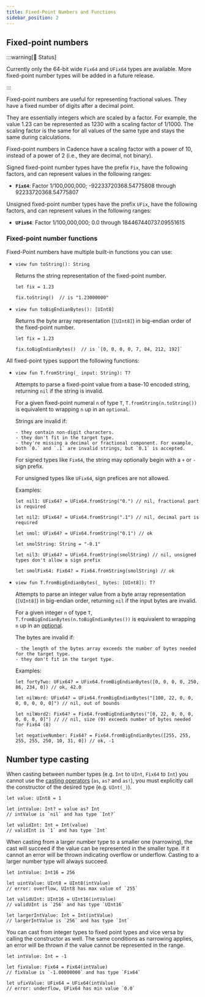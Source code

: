 ```yaml
---
title: Fixed-Point Numbers and Functions
sidebar_position: 2
---
```


## Fixed-point numbers

:::warning[🚧 Status]

Currently only the 64-bit wide `Fix64` and `UFix64` types are available. More fixed-point number types will be added in a future release.

:::

Fixed-point numbers are useful for representing fractional values. They have a fixed number of digits after a decimal point.

They are essentially integers which are scaled by a factor. For example, the value 1.23 can be represented as 1230 with a scaling factor of 1/1000. The scaling factor is the same for all values of the same type and stays the same during calculations.

Fixed-point numbers in Cadence have a scaling factor with a power of 10, instead of a power of 2 (i.e., they are decimal, not binary).

Signed fixed-point number types have the prefix `Fix`, have the following factors, and can represent values in the following ranges:

- **`Fix64`**: Factor 1/100,000,000; -92233720368.54775808 through 92233720368.54775807

Unsigned fixed-point number types have the prefix `UFix`, have the following factors, and can represent values in the following ranges:

- **`UFix64`**: Factor 1/100,000,000; 0.0 through 184467440737.09551615

### Fixed-point number functions

Fixed-Point numbers have multiple built-in functions you can use:

-
    ```cadence
    view fun toString(): String
    ```

    Returns the string representation of the fixed-point number.

    ```cadence
    let fix = 1.23

    fix.toString()  // is "1.23000000"
    ```
-
    ```cadence
    view fun toBigEndianBytes(): [UInt8]
    ```

    Returns the byte array representation (`[UInt8]`) in big-endian order of the fixed-point number.

    ```cadence
    let fix = 1.23

    fix.toBigEndianBytes()  // is `[0, 0, 0, 0, 7, 84, 212, 192]`
    ```

All fixed-point types support the following functions:

-
    ```cadence
    view fun T.fromString(_ input: String): T?
    ```

    Attempts to parse a fixed-point value from a base-10 encoded string, returning `nil` if the string is invalid.

    For a given fixed-point numeral `n` of type `T`, `T.fromString(n.toString())` is equivalent to wrapping `n` up in an `optional`.

    Strings are invalid if:

      - they contain non-digit characters.
      - they don't fit in the target type.
      - they're missing a decimal or fractional component. For example, both `0.` and `.1` are invalid strings, but `0.1` is accepted.

    For signed types like `Fix64`, the string may optionally begin with a `+` or `-` sign prefix.

    For unsigned types like `UFix64`, sign prefices are not allowed.

    Examples:

    ```cadence
    let nil1: UFix64? = UFix64.fromString("0.") // nil, fractional part is required

    let nil2: UFix64? = UFix64.fromString(".1") // nil, decimal part is required

    let smol: UFix64? = UFix64.fromString("0.1") // ok

    let smolString: String = "-0.1"

    let nil3: UFix64? = UFix64.fromString(smolString) // nil, unsigned types don't allow a sign prefix

    let smolFix64: Fix64? = Fix64.fromString(smolString) // ok
    ```

-
    ```cadence
    view fun T.fromBigEndianBytes(_ bytes: [UInt8]): T?
    ```
    Attempts to parse an integer value from a byte array representation (`[UInt8]`) in big-endian order, returning `nil` if the input bytes are invalid.

    For a given integer `n` of type `T`, `T.fromBigEndianBytes(n.toBigEndianBytes())` is equivalent to wrapping `n` up in an [optional].

    The bytes are invalid if:

      - the length of the bytes array exceeds the number of bytes needed for the target type.
      - they don't fit in the target type.

    Examples:

    ```cadence
    let fortyTwo: UFix64? = UFix64.fromBigEndianBytes([0, 0, 0, 0, 250, 86, 234, 0]) // ok, 42.0

    let nilWord: UFix64? = UFix64.fromBigEndianBytes("[100, 22, 0, 0, 0, 0, 0, 0, 0]") // nil, out of bounds

    let nilWord2: Fix64? = Fix64.fromBigEndianBytes("[0, 22, 0, 0, 0, 0, 0, 0, 0]") // // nil, size (9) exceeds number of bytes needed for Fix64 (8)

    let negativeNumber: Fix64? = Fix64.fromBigEndianBytes([255, 255, 255, 255, 250, 10, 31, 0]) // ok, -1
    ```

## Number type casting

When casting between number types (e.g. `Int` to `UInt`, `Fix64` to `Int`) you cannot use the [casting operators] (`as`, `as?` and `as!`), you must explicitly call the constructor of the desired type (e.g. `UInt(_)`). 

```cadence
let value: UInt8 = 1

let intValue: Int? = value as? Int 
// intValue is `nil` and has type `Int?`

let validInt: Int = Int(value)
// validInt is `1` and has type `Int`
```

When casting from a larger number type to a smaller one (narrowing), the cast will succeed if the value can be represented in the smaller type. If it cannot an error will be thrown indicating overflow or underflow. Casting to a larger number type will always succeed.

```cadence
let intValue: Int16 = 256

let uintValue: UInt8 = UInt8(intValue)
// error: overflow, UInt8 has max value of `255`

let validUInt: UInt16 = UInt16(intValue)
// validUInt is `256` and has type `UInt16`

let largerIntValue: Int = Int(intValue)
// largerIntValue is `256` and has type `Int`
```

You can cast from integer types to fixed point types and vice versa by calling the constructor as well. The same conditions as narrowing applies, an error will be thrown if the value cannot be represented in the range.

```cadence
let intValue: Int = -1

let fixValue: Fix64 = Fix64(intValue)
// fixValue is `-1.00000000` and has type `Fix64`

let ufixValue: UFix64 = UFix64(intValue)
// error: underflow, UFix64 has min value `0.0`
```

<!-- Relative links. Will not render on the page -->

[optional]: ./anystruct-anyresource-opts-never.md#optionals
[casting operators]: ../operators/casting-operators